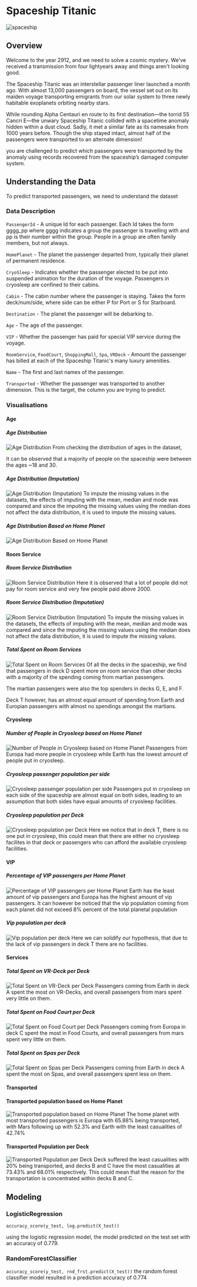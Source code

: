 # Spaceship Titanic

![spaceship](/spaceship-titanic/nasa-rTZW4f02zY8-unsplash.jpg)

## Overview

Welcome to the year 2912, and we need to solve a cosmic mystery. We've received a transmission from four lightyears away and things aren't looking good.

The Spaceship Titanic was an interstellar passenger liner launched a month ago. With almost 13,000 passengers on board, the vessel set out on its maiden voyage transporting emigrants from our solar system to three newly habitable exoplanets orbiting nearby stars.

While rounding Alpha Centauri en route to its first destination—the torrid 55 Cancri E—the unwary Spaceship Titanic collided with a spacetime anomaly hidden within a dust cloud. Sadly, it met a similar fate as its namesake from 1000 years before. Though the ship stayed intact, almost half of the passengers were transported to an alternate dimension!

you are challenged to predict which passengers were transported by the anomaly using records recovered from the spaceship’s damaged computer system.

## Understanding the Data

To predict transported passengers, we need to understand the dataset

### Data Description

`PassengerId` - A unique Id for each passenger.
              Each Id takes the form gggg_pp where gggg indicates a group the passenger is travelling with and pp is their number within the group.
              People in a group are often family members, but not always.

`HomePlanet` - The planet the passenger departed from, typically their planet of permanent residence.

`CryoSleep` - Indicates whether the passenger elected to be put into suspended animation for the duration of the voyage.
            Passengers in cryosleep are confined to their cabins.

`Cabin` - The cabin number where the passenger is staying.
          Takes the form deck/num/side, where side can be either P for Port or S for Starboard.

`Destination` - The planet the passenger will be debarking to.

`Age` - The age of the passenger.

`VIP` - Whether the passenger has paid for special VIP service during the voyage.

`RoomService`, `FoodCourt`, `ShoppingMall`, `Spa`, `VRDeck` - Amount the passenger has billed at each of the Spaceship Titanic's many luxury amenities.

`Name` - The first and last names of the passenger.

`Transported` - Whether the passenger was transported to another dimension. This is the target, the column you are trying to predict.

### **Visualisations**

#### **Age**

##### **Age Distribution**

![Age Distribution](/spaceship-titanic/images/Age%20distribution.png)
From checking the distribution of ages in the dataset,

It can be observed that a majority of people on the spaceship were between the ages ~18 and 30.

##### **Age Distribution (Imputation)**

![Age Distribution (Imputation)](/spaceship-titanic/images/Age%20distribution%20(Imputation).png)
To impute the missing values in the datasets, the effects of imputing with the mean, median and mode was compared and since the imputing the missing values using the median does not affect the data distribution, it is used to impute the missing values.

##### **Age Distribution Based on Home Planet**

![Age Distribution Based on Home Planet](/spaceship-titanic/images/Age%20distribution%20based%20on%20home%20planet.png)

#### **Room Service**

##### **Room Service Distribution**

![Room Service Distribution](/spaceship-titanic/images/roomservice%20distribution.png)
Here it is observed that a lot of people did not pay for room service and very few people paid above 2000.

##### **Room Service Distribution (Imputation)**

![Room Service Distribution (Imputation)](/spaceship-titanic/images/roomservice%20distribution%20(imputation).png)
To impute the missing values in the datasets, the effects of imputing with the mean, median and mode was compared and since the imputing the missing values using the median does not affect the data distribution, it is used to impute the missing values.

##### **Total Spent on Room Services**

![Total Spent on Room Services](/spaceship-titanic/images/Total%20Spent%20on%20Room%20Services%20per%20Deck.png)
Of all the decks in the spaceship, we find that passengers in deck D spent more on room service than other decks with a majority of the spending coming from martian passengers.

The martian passengers were also the top spenders in decks G, E, and F.

Deck T however, has an almost equal amount of spending from Earth and Europian passengers with almost no spendings amongst the martians.

#### **Cryosleep**

##### **Number of People in Cryosleep based on Home Planet**

![Number of People in Cryosleep based on Home Planet](/spaceship-titanic/images/Number%20of%20People%20in%20Cryosleep%20based%20on%20Home%20Planet.png)
Passengers from Europa had more people in cryosleep while Earth has the lowest amount of people put in cryosleep.

##### **Cryosleep passenger population per side**

![Cryosleep passenger population per side](/spaceship-titanic/images/Cryosleep%20passenger%20population%20per%20side.png)
Passengers put in cryosleep on each side of the spaceship are almost equal on both sides, leading to an assumption that both sides have equal amounts of cryosleep facilities.

##### **Cryosleep population per Deck**

![Cryosleep population per Deck](/spaceship-titanic/images/Cryosleep%20population%20per%20Deck.png)
Here we notice that in deck T, there is no one put in cryosleep, this could mean that there are either no cryosleep facilites in that deck or passengers who can afford the available cryosleep facilities.

#### **VIP**

##### **Percentage of VIP passengers per Home Planet**

![Percentage of VIP passengers per Home Planet](/spaceship-titanic/images/Percentage%20of%20VIP%20passengers%20per%20Home%20Planet.png)
Earth has the least amount of vip passengers and Europa has the highest amount of vip passengers. It can however be noticed that the vip population coming from each planet did not exceed 8% percent of the total planetal population

##### **Vip population per deck**

![Vip population per deck](/spaceship-titanic/images/Vip%20population%20per%20deck.png)
Here we can solidify our hypothesis, that due to the lack of vip passengers in deck T there are no facilities.

#### **Services**

##### **Total Spent on VR-Deck per Deck**

![Total Spent on VR-Deck per Deck](/spaceship-titanic/images/Total%20Spent%20on%20VR-Deck%20per%20Deck.png)
Passengers coming from Earth in deck A spent the most on VR-Decks, and overall passengers from mars spent very little on them.

##### **Total Spent on Food Court per Deck**

![Total Spent on Food Court per Deck](/spaceship-titanic/images/Total%20Spent%20on%20Food%20Court%20per%20Deck.png)
Passengers coming from Europa in deck C spent the most in Food Courts, and overall passengers from mars spent very little on them.

##### **Total Spent on Spas per Deck**

![Total Spent on Spas per Deck](/spaceship-titanic/images/Total%20Spent%20on%20Spa%20per%20Deck.png)
Passengers coming from Earth in deck A spent the most on Spas, and overall passengers spent less on them.

#### **Transported**

#### **Transported population based on Home Planet**

![Transported population based on Home Planet](/spaceship-titanic/images/Transported%20population%20based%20on%20Home%20Planet.png)
The home planet with most transported passengers is Europa with 65.88% being transported, with Mars following up with 52.3% and Earth with the least casualities of 42.74%

#### **Transported Population per Deck**

![Transported Population per Deck](/spaceship-titanic/images/Transported%20Population%20per%20Deck.png)
Deck suffered the least casualities with 20% being transported, and decks B and C have the most casualities at 73.43% and 68.01% respectively. This could mean that the reason for the transportation is concentrated within decks B and C.

## Modeling

### LogisticRegression

`accuracy_score(y_test, log.predict(X_test))`

using the logistic regression model, the model predicted on the test set with an accuracy of 0.779.

### RandomForestClassifier

`accuracy_score(y_test, rnd_frst.predict(X_test))`
the random forest classifier model resulted in a prediction accuracy of 0.774
